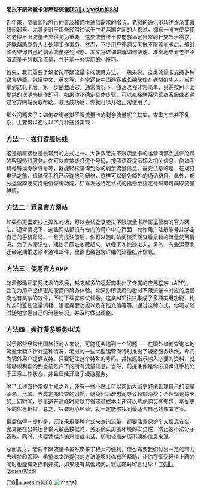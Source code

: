 **老挝不限流量卡怎麽查流量[[TG💪+ @esim1088](https://t.me/s/esim1088)]**

近年来，随着国际旅行的普及和跨境通信需求的增长，老挝的通讯市场也逐渐变得热闹起来。尤其是对于那些经常往返于中老两国之间的人来说，拥有一张方便实用的老挝不限流量卡显得尤为重要。这类流量卡不仅能够满足日常的社交娱乐需求，还能帮助商务人士处理工作事务。然而，不少用户在购买老挝不限流量卡后，却对如何查询自己的剩余流量感到困惑。本文将详细讲解如何快速、准确地查看老挝不限流量卡的剩余流量，并分享一些实用的小技巧。

首先，我们需要了解老挝不限流量卡的使用方法。一般来说，这类流量卡支持多种语言界面，包括中文、英文等，非常适合中国游客或长期居住在老挝的华人。当你拿到这张卡后，第一步是激活它。通常情况下，激活流程非常简单，只需按照卡上提供的说明书操作即可。如果你不确定具体步骤，可以直接联系运营商客服或者通过官方网站获取帮助。激活成功后，你就可以开始正常使用了。

那么问题来了：如何查询老挝不限流量卡的剩余流量呢？其实，查询方式并不复杂，主要可以通过以下几种途径实现：

### 方法一：拨打客服热线

这是最直接也是最常用的方式之一。大多数老挝不限流量卡的运营商都会提供免费的客服热线服务。你可以直接拨打这个号码，按照语音提示输入相关信息，例如手机号码或身份证号等，就能轻松查询到你的剩余流量信息。需要注意的是，在拨打电话之前，请确保手机已经连接到网络，这样可以避免额外的通话费用。此外，部分运营商还支持短信查询功能，只需发送特定格式的指令至指定号码即可获取流量详情。

### 方法二：登录官方网站

如果你更喜欢线上操作的话，可以尝试登录老挝不限流量卡所属运营商的官方网站。通常情况下，这些网站都设有专门的用户中心页面，允许用户注册账号并绑定自己的手机号码。一旦完成注册后，你可以随时访问该页面查看最新的流量使用情况。为了方便记忆，建议将网址收藏起来，以便下次快速进入。另外，有些运营商还会定期推送账单通知邮件，里面也会包含详细的流量统计信息。

### 方法三：使用官方APP

随着移动互联网技术的发展，越来越多的运营商推出了专属的应用程序（APP），旨在为用户提供更加便捷的服务体验。如果你所使用的老挝不限流量卡对应的运营商也有类似的软件，不妨下载安装试试看。这类APP往往集成了多项实用功能，比如实时监控流量消耗、设置提醒功能以及在线充值等等。通过这种方式，你可以随时随地掌握自己的流量状况，并及时做出调整。

### 方法四：拨打漫游服务电话

对于那些经常出国旅行的人来说，可能还会遇到一个问题——在国外如何查询本地流量余额？针对这种情况，老挝的一些大型运营商特别推出了漫游服务热线，专门为境外用户提供支持。只要记住这个特殊的号码，并按照指示输入必要的资料，就能够顺利查询到当前账户下的所有流量信息。当然，前提条件是你必须保证手机处于正常工作状态，并且已经开启了漫游服务。

除了上述四种常规手段之外，还有一些小贴士可以帮助大家更好地管理自己的流量资源。比如，养成定期检查的习惯，避免因为疏忽而导致超额消费；合理规划每天的上网时间，尽量避开高峰时段以节省流量成本；还可以考虑购买套餐包，享受更多的优惠折扣。总之，只要用心经营，就一定能够找到最适合自己的解决方案。

最后值得一提的是，无论采用哪种方式来查询流量，都要注意保护个人信息安全。尤其是在公共场合输入敏感数据时，务必确认周围环境的安全性，防止被不法分子窃取。同时，也要警惕诈骗短信或电话，切勿轻信来历不明的信息来源。

总而言之，老挝不限流量卡虽然带来了极大的便利，但也需要我们付出一定的精力去维护和管理。希望本文所提供的方法能够对你有所帮助，让你在享受畅快上网的同时也能有效控制开支。如果还有其他疑问，欢迎随时留言讨论！[[TG💪+ @esim1088](https://t.me/s/esim1088)] 

[[TG💪+ @esim1088](https://t.me/s/esim1088) ![Image](https://i.postimg.cc/4NQfJmqS/Snipaste-2025-05-13-00-14-12.png)]